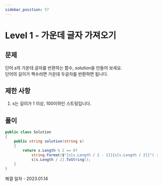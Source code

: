 ```yaml
---
sidebar_position: 57
---
```


# Level 1 - 가운데 글자 가져오기

## 문제

단어 s의 가운데 글자를 반환하는 함수, solution을 만들어 보세요. <br/>
단어의 길이가 짝수라면 가운데 두글자를 반환하면 됩니다.

## 제한 사항

1. s는 길이가 1 이상, 100이하인 스트링입니다.

## 풀이

```c#
public class Solution 
{
    public string solution(string s)
    {
        return s.Length % 2 == 0? 
            string.Format($"{s[s.Length / 2 - 1]}{s[s.Length / 2]}") : 
            s[s.Length / 2].ToString();
    }
}
```

해결 일자 - 2023.01.14